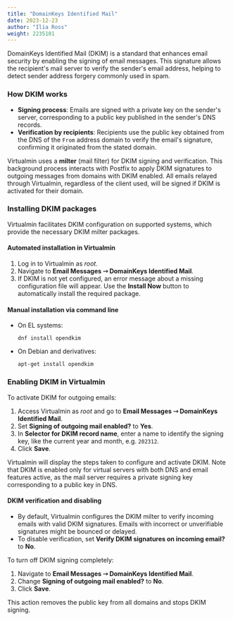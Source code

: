 ```yaml
---
title: "DomainKeys Identified Mail"
date: 2023-12-23
author: "Ilia Ross"
weight: 2235101
---
```


DomainKeys Identified Mail (DKIM) is a standard that enhances email security by enabling the signing of email messages. This signature allows the recipient's mail server to verify the sender's email address, helping to detect sender address forgery commonly used in spam.

### How DKIM works

- **Signing process**: Emails are signed with a private key on the sender's server, corresponding to a public key published in the sender's DNS records.
- **Verification by recipients**: Recipients use the public key obtained from the DNS of the `From` address domain to verify the email's signature, confirming it originated from the stated domain.

Virtualmin uses a **milter** (mail filter) for DKIM signing and verification. This background process interacts with Postfix to apply DKIM signatures to outgoing messages from domains with DKIM enabled. All emails relayed through Virtualmin, regardless of the client used, will be signed if DKIM is activated for their domain.

### Installing DKIM packages

Virtualmin facilitates DKIM configuration on supported systems, which provide the necessary DKIM milter packages.

#### Automated installation in Virtualmin

1. Log in to Virtualmin as _root_.
2. Navigate to **Email Messages ⇾ DomainKeys Identified Mail**.
3. If DKIM is not yet configured, an error message about a missing configuration file will appear. Use the **Install Now** button to automatically install the required package.

#### Manual installation via command line

- On EL systems:
  ```text
  dnf install opendkim
  ```

- On Debian and derivatives:
  ```text
  apt-get install opendkim
  ```

### Enabling DKIM in Virtualmin

To activate DKIM for outgoing emails:

1. Access Virtualmin as _root_ and go to **Email Messages ⇾ DomainKeys Identified Mail**.
2. Set **Signing of outgoing mail enabled?** to **Yes**.
3. In **Selector for DKIM record name**, enter a name to identify the signing key, like the current year and month, e.g. `202312`.
4. Click **Save**.

Virtualmin will display the steps taken to configure and activate DKIM. Note that DKIM is enabled only for virtual servers with both DNS and email features active, as the mail server requires a private signing key corresponding to a public key in DNS.

#### DKIM verification and disabling

- By default, Virtualmin configures the DKIM milter to verify incoming emails with valid DKIM signatures. Emails with incorrect or unverifiable signatures might be bounced or delayed.
- To disable verification, set **Verify DKIM signatures on incoming email?** to **No**.

To turn off DKIM signing completely:

1. Navigate to **Email Messages ⇾ DomainKeys Identified Mail**.
2. Change **Signing of outgoing mail enabled?** to **No**.
3. Click **Save**.

This action removes the public key from all domains and stops DKIM signing.
